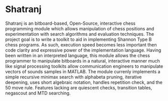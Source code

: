 # Shatranj

Shatranj is an bitboard-based, Open-Source, interactive chess programming module which allows manipulation of chess positions and experimentation with search algorithms and evaluation techniques. The project goal is to write a toolkit to aid in implementing Shannon Type B chess programs. As such, execution speed becomes less important then code clarity and expressive power of the implementation language. Having been written in an interpreted language, this module allows the chess programmer to manipulate bitboards in a natural, interactive manner much like signal processing toolkits allow communication engineers to manipulate vectors of sounds samples in MATLAB. The module currenly implements a simple recursive minimax search with alphabeta pruning, iterative deepening, uses short algebraic notation, handles repetition check, and the 50 move rule. Features lacking are quiescent checks, transition tables, negascout and MTD searching.
